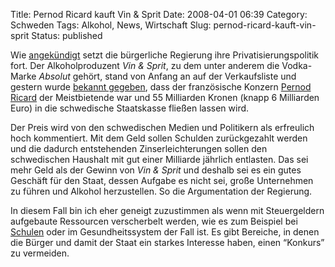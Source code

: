 Title: Pernod Ricard kauft Vin & Sprit
Date: 2008-04-01 06:39
Category: Schweden
Tags: Alkohol, News, Wirtschaft
Slug: pernod-ricard-kauft-vin-sprit
Status: published

Wie
[angekündigt](http://www.fiket.de/2007/03/04/ausverkauf-von-staatsfirmen/)
setzt die bürgerliche Regierung ihre Privatisierungspolitik fort. Der
Alkoholproduzent *Vin & Sprit*, zu dem unter anderem die Vodka-Marke
*Absolut* gehört, stand von Anfang an auf der Verkaufsliste und gestern
wurde [bekannt
gegeben](http://www.e24.se/branscher/konsumentvaror/artikel_360483.e24),
dass der französische Konzern [Pernod
Ricard](http://de.wikipedia.org/wiki/Pernod_Ricard) der Meistbietende
war und 55 Milliarden Kronen (knapp 6 Milliarden Euro) in die
schwedische Staatskasse fließen lassen wird.

Der Preis wird von den schwedischen Medien und Politikern als erfreulich
hoch kommentiert. Mit dem Geld sollen Schulden zurückgezahlt werden und
die dadurch entstehenden Zinserleichterungen sollen den schwedischen
Haushalt mit gut einer Milliarde jährlich entlasten. Das sei mehr Geld
als der Gewinn von *Vin & Sprit* und deshalb sei es ein gutes Geschäft
für den Staat, dessen Aufgabe es nicht sei, große Unternehmen zu führen
und Alkohol herzustellen. So die Argumentation der Regierung.

In diesem Fall bin ich eher geneigt zuzustimmen als wenn mit
Steuergeldern aufgebaute Ressourcen verscherbelt werden, wie es zum
Beispiel bei
[Schulen](http://www.fiket.de/2008/02/12/wort-der-woche-friskola/) oder
im Gesundheitssystem der Fall ist. Es gibt Bereiche, in denen die Bürger
und damit der Staat ein starkes Interesse haben, einen “Konkurs” zu
vermeiden.

